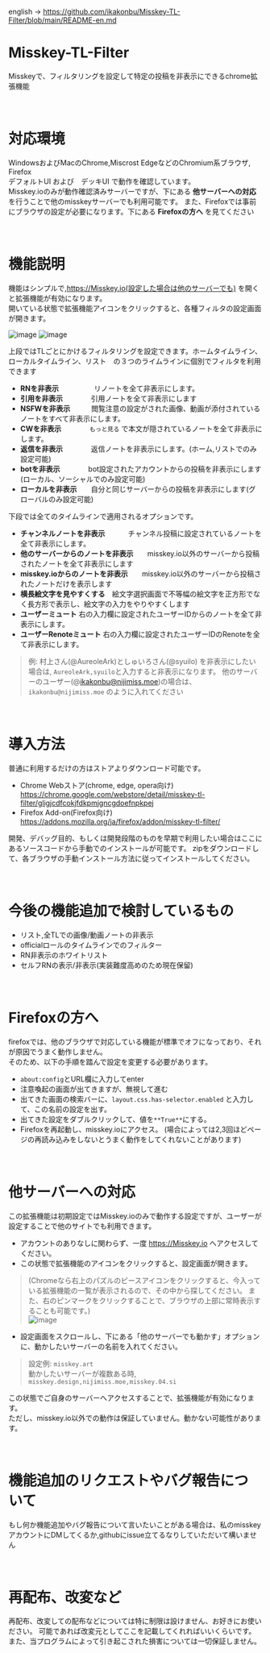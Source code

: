 english → https://github.com/ikakonbu/Misskey-TL-Filter/blob/main/README-en.md

# Misskey-TL-Filter
Misskeyで、フィルタリングを設定して特定の投稿を非表示にできるchrome拡張機能  

　  

   
# 対応環境
WindowsおよびMacのChrome,Miscrost EdgeなどのChromium系ブラウザ, Firefox  
デフォルトUI および　デッキUI で動作を確認しています。  
Misskey.ioのみが動作確認済みサーバーですが、下にある  **他サーバーへの対応**  を行うことで他のmisskeyサーバーでも利用可能です。
また、Firefoxでは事前にブラウザの設定が必要になります。下にある **Firefoxの方へ**  を見てください

　  

# 機能説明
機能はシンプルで,https://Misskey.io(設定した場合は他のサーバーでも) を開くと拡張機能が有効になります。  
開いている状態で拡張機能アイコンをクリックすると、各種フィルタの設定画面が開きます。

![image](https://github.com/ikakonbu/Misskey-TL-Filter/assets/82440954/f5e12963-9ad5-41a1-99b2-a69caca5d44e)
![image](https://github.com/ikakonbu/Misskey-TL-Filter/assets/82440954/844bd595-ebf0-462c-97b6-293e0fabbed0)


上段ではTLごとにかけるフィルタリングを設定できます。ホームタイムライン、ローカルタイムライン、リスト　の３つのライムラインに個別でフィルタを利用できます

* **RNを非表示**　　　　　リノートを全て非表示にします。
* **引用を非表示**　　　　引用ノートを全て非表示にします
* **NSFWを非表示**　　　閲覧注意の設定がされた画像、動画が添付されているノートをすべて非表示にします。
* **CWを非表示**　　　　`もっと見る` で本文が隠されているノートを全て非表示にします。
* **返信を非表示**　　　　返信ノートを非表示にします。(ホーム,リストでのみ設定可能)
* **botを非表示**　　　　bot設定されたアカウントからの投稿を非表示にします(ローカル、ソーシャルでのみ設定可能)
* **ローカルを非表示**　　自分と同じサーバーからの投稿を非表示にします(グローバルのみ設定可能)
  
下段では全てのタイムラインで適用されるオプションです。
* **チャンネルノートを非表示**　　　  チャンネル投稿に設定されているノートを全て非表示にします。
* **他のサーバーからのノートを非表示**　　misskey.io以外のサーバーから投稿されたノートを全て非表示にします
* **misskey.ioからのノートを非表示**　　misskey.io以外のサーバーから投稿されたノートだけを表示します
* **横長絵文字を見やすくする**　絵文字選択画面で不等幅の絵文字を正方形でなく長方形で表示し、絵文字の入力をやりやすくします
* **ユーザーミュート** 右の入力欄に設定されたユーザーIDからのノートを全て非表示にします。
* **ユーザーRenoteミュート**  右の入力欄に設定されたユーザーIDのRenoteを全て非表示にします。
  
>例: 村上さん(@AureoleArk)としゅいろさん(@syuilo) を非表示にしたい場合は, ` AureoleArk,syuilo `と入力すると非表示になります。
>他のサーバーのユーザー(@ikakonbu@nijimiss.moe)の場合は、` ikakonbu@nijimiss.moe ` のように入れてください  

　  

# 導入方法
普通に利用するだけの方はストアよりダウンロード可能です。  
* Chrome Webストア(chrome, edge, opera向け)  
https://chrome.google.com/webstore/detail/misskey-tl-filter/gligjcdfcokjfdkpmjgncgdoefnpkpej  
* Firefox Add-on(Firefox向け)  
https://addons.mozilla.org/ja/firefox/addon/misskey-tl-filter/


開発、デバッグ目的、もしくは開発段階のものを早期で利用したい場合はここにあるソースコードから手動でのインストールが可能です。
zipをダウンロードして、各ブラウザの手動インストール方法に従ってインストールしてください。

　  

# 今後の機能追加で検討しているもの
* リスト,全TLでの画像/動画ノートの非表示
* officialロールのタイムラインでのフィルター
* RN非表示のホワイトリスト
* セルフRNの表示/非表示(実装難度高めのため現在保留)

　  

# Firefoxの方へ
firefoxでは、他のブラウザで対応している機能が標準でオフになっており、それが原因でうまく動作しません。  
そのため、以下の手順を踏んで設定を変更する必要があります。
* ` about:config `とURL欄に入力してenter
* 注意喚起の画面が出てきますが、無視して進む
* 出てきた画面の検索バーに、`layout.css.has-selector.enabled` と入力して、この名前の設定を出す。
* 出てきた設定をダブルクリックして、値を`**True**`にする。
* Firefoxを再起動し、misskey.ioにアクセス。
(場合によっては2,3回ほどページの再読み込みをしないとうまく動作をしてくれないことがあります)

　  

# 他サーバーへの対応
この拡張機能は初期設定ではMisskey.ioのみで動作する設定ですが、ユーザーが設定することで他のサイトでも利用できます。
* アカウントのありなしに関わらず、一度 https://Misskey.io へアクセスしてください。
* この状態で拡張機能のアイコンをクリックすると、設定画面が開きます。  
>(Chromeなら右上のパズルのピースアイコンをクリックすると、今入っている拡張機能の一覧が表示されるので、その中から探してください。
  また、右のピンマークをクリックすることで、ブラウザの上部に常時表示することも可能です。)  
![image](https://github.com/ikakonbu/Misskey-TL-Filter/assets/82440954/4ad28793-a2bf-4b70-961f-754ee53042ba)
* 設定画面をスクロールし、下にある「他のサーバーでも動かす」オプションに、動かしたいサーバーの名前を入れてください。
>設定例: ` misskey.art `  
>動かしたいサーバーが複数ある時, ` misskey.design,nijimiss.moe,misskey.04.si `

この状態でご自身のサーバーへアクセスすることで、拡張機能が有効になります。  
ただし、misskey.io以外での動作は保証していません。動かない可能性があります。  

　  

# 機能追加のリクエストやバグ報告について
もし何か機能追加やバグ報告について言いたいことがある場合は、私のmisskeyアカウントにDMしてくるか,githubにissue立てるなりしていただいて構いません  

　  

# 再配布、改変など
再配布、改変しての配布などについては特に制限は設けません、お好きにお使いださい。
可能であれば改変元としてここを記載してくれればいいくらいです。
また、当プログラムによって引き起こされた損害については一切保証しません。

